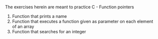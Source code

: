 The exercises herein are meant to practice C - Function pointers
1. Function that prints a name
2. Function that executes a function given as parameter on each element of an array
3. Function that searches for an integer
